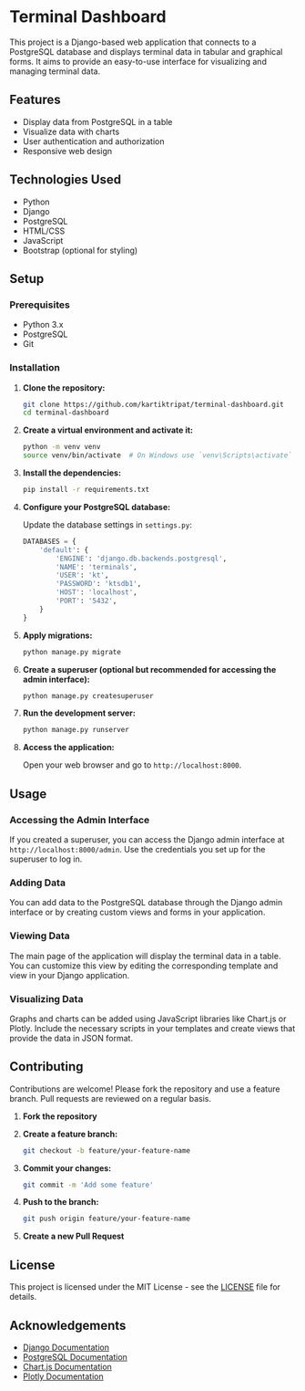 # Terminal Dashboard

This project is a Django-based web application that connects to a PostgreSQL database and displays terminal data in tabular and graphical forms. It aims to provide an easy-to-use interface for visualizing and managing terminal data.

## Features

- Display data from PostgreSQL in a table
- Visualize data with charts
- User authentication and authorization
- Responsive web design

## Technologies Used

- Python
- Django
- PostgreSQL
- HTML/CSS
- JavaScript
- Bootstrap (optional for styling)

## Setup

### Prerequisites

- Python 3.x
- PostgreSQL
- Git

### Installation

1. **Clone the repository:**

    ```bash
    git clone https://github.com/kartiktripat/terminal-dashboard.git
    cd terminal-dashboard
    ```

2. **Create a virtual environment and activate it:**

    ```bash
    python -m venv venv
    source venv/bin/activate  # On Windows use `venv\Scripts\activate`
    ```

3. **Install the dependencies:**

    ```bash
    pip install -r requirements.txt
    ```

4. **Configure your PostgreSQL database:**

    Update the database settings in `settings.py`:

    ```python
    DATABASES = {
        'default': {
            'ENGINE': 'django.db.backends.postgresql',
            'NAME': 'terminals',
            'USER': 'kt',
            'PASSWORD': 'ktsdb1',
            'HOST': 'localhost',
            'PORT': '5432',
        }
    }
    ```

5. **Apply migrations:**

    ```bash
    python manage.py migrate
    ```

6. **Create a superuser (optional but recommended for accessing the admin interface):**

    ```bash
    python manage.py createsuperuser
    ```

7. **Run the development server:**

    ```bash
    python manage.py runserver
    ```

8. **Access the application:**

    Open your web browser and go to `http://localhost:8000`.

## Usage

### Accessing the Admin Interface

If you created a superuser, you can access the Django admin interface at `http://localhost:8000/admin`. Use the credentials you set up for the superuser to log in.

### Adding Data

You can add data to the PostgreSQL database through the Django admin interface or by creating custom views and forms in your application.

### Viewing Data

The main page of the application will display the terminal data in a table. You can customize this view by editing the corresponding template and view in your Django application.

### Visualizing Data

Graphs and charts can be added using JavaScript libraries like Chart.js or Plotly. Include the necessary scripts in your templates and create views that provide the data in JSON format.

## Contributing

Contributions are welcome! Please fork the repository and use a feature branch. Pull requests are reviewed on a regular basis.

1. **Fork the repository**
2. **Create a feature branch:**

    ```bash
    git checkout -b feature/your-feature-name
    ```

3. **Commit your changes:**

    ```bash
    git commit -m 'Add some feature'
    ```

4. **Push to the branch:**

    ```bash
    git push origin feature/your-feature-name
    ```

5. **Create a new Pull Request**

## License

This project is licensed under the MIT License - see the [LICENSE](LICENSE) file for details.

## Acknowledgements

- [Django Documentation](https://docs.djangoproject.com/)
- [PostgreSQL Documentation](https://www.postgresql.org/docs/)
- [Chart.js Documentation](https://www.chartjs.org/docs/)
- [Plotly Documentation](https://plotly.com/javascript/)
